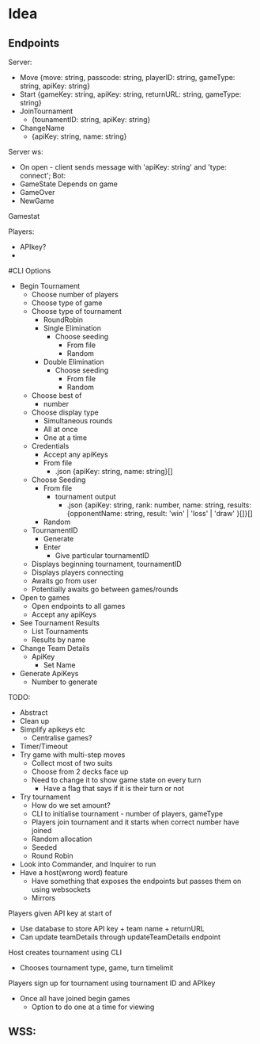 # Idea
## Endpoints

Server:
- Move
    {move: string, passcode: string, playerID: string, gameType: string, apiKey: string}
- Start
    {gameKey: string, apiKey: string, returnURL: string, gameType: string}
- JoinTournament
    - {tounamentID: string, apiKey: string}
- ChangeName
    - {apiKey: string, name: string}

Server ws:
- On open - client sends message with 'apiKey: string' and 'type: connect';
Bot:
- GameState
Depends on game
- GameOver
- NewGame

Gamestat

Players:
- APIkey?
- 

#CLI
Options
- Begin Tournament
    - Choose number of players
    - Choose type of game
    - Choose type of tournament
        - RoundRobin
        - Single Elimination
            - Choose seeding
                - From file
                - Random
        - Double Elimination
            - Choose seeding
                - From file
                - Random
    - Choose best of
        - number
    - Choose display type
        - Simultaneous rounds
        - All at once
        - One at a time
    - Credentials
        - Accept any apiKeys
        - From file
            - .json {apiKey: string, name: string}[]
    - Choose Seeding
        - From file
            - tournament output
                - .json {apiKey: string, rank: number, name: string, results: {opponentName: string, result: 'win' | 'loss' | 'draw' }[]}[]
        - Random
    - TournamentID
        - Generate
        - Enter
            - Give particular tournamentID
    - Displays beginning tournament, tournamentID
    - Displays players connecting
    - Awaits go from user 
    - Potentially awaits go between games/rounds
- Open to games
    - Open endpoints to all games
    - Accept any apiKeys
- See Tournament Results
    - List Tournaments
    - Results by name
- Change Team Details
    - ApiKey
        - Set Name
- Generate ApiKeys
    - Number to generate


TODO:
- Abstract
- Clean up
- Simplify apikeys etc
    - Centralise games?
- Timer/Timeout
- Try game with multi-step moves
    - Collect most of two suits
    - Choose from 2 decks face up
    - Need to change it to show game state on every turn
        - Have a flag that says if it is their turn or not
- Try tournament
    - How do we set amount?
    - CLI to initialise tournament - number of players, gameType
    - Players join tournament and it starts when correct number have joined
    - Random allocation
    - Seeded
    - Round Robin
- Look into Commander, and Inquirer to run
- Have a host(wrong word) feature
    - Have something that exposes the endpoints but passes them on using websockets
    - Mirrors 
    


Players given API key at start of 
- Use database to store API key + team name + returnURL
- Can update teamDetails through updateTeamDetails endpoint

Host creates tournament using CLI
- Chooses tournament type, game, turn timelimit


Players sign up for tournament using tournament ID and APIkey
- Once all have joined begin games
    - Option to do one at a time for viewing


WSS:
- 
